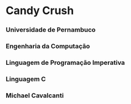 # Candy Crush
### Universidade de Pernambuco
###  Engenharia da Computação
###  Linguagem de Programação Imperativa
###  Linguagem C
###  Michael Cavalcanti
